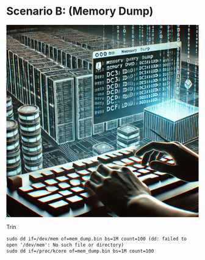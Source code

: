 # Scenario B: (Memory Dump)


![Memory dumping](../../assets/memoryDumping.webp)



Trin

    sudo dd if=/dev/mem of=mem_dump.bin bs=1M count=100 (dd: failed to open '/dev/mem': No such file or directory)
    sudo dd if=/proc/kcore of=mem_dump.bin bs=1M count=100